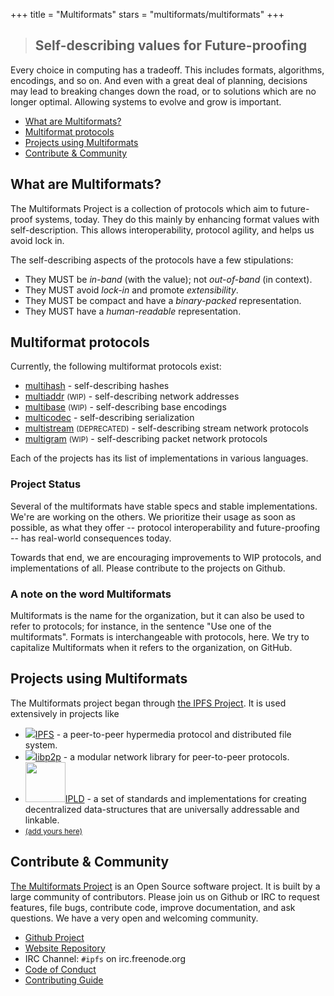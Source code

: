 +++
title = "Multiformats"
stars = "multiformats/multiformats"
+++

> ## Self-describing values for Future-proofing

Every choice in computing has a tradeoff. This includes formats, algorithms, encodings, and so on. And even with a great deal of planning, decisions may lead to breaking changes down the road, or to solutions which are no longer optimal. Allowing systems to evolve and grow is important.

- [What are Multiformats?](#what-are-multiformats)
- [Multiformat protocols](#multiformat-protocols)
- [Projects using Multiformats](#projects-using-multiformats)
- [Contribute & Community](#contribute-community)

## What are Multiformats?

The Multiformats Project is a collection of protocols which aim to future-proof systems, today. They do this mainly by enhancing format values with self-description. This allows interoperability, protocol agility, and helps us avoid lock in.

The self-describing aspects of the protocols have a few stipulations:

- They MUST be _in-band_ (with the value); not _out-of-band_ (in context).
- They MUST avoid _lock-in_ and promote _extensibility_.
- They MUST be compact and have a _binary-packed_ representation.
- They MUST have a _human-readable_ representation.


## Multiformat protocols

Currently, the following multiformat protocols exist:

- [multihash](./multihash) - self-describing <span class="mfc mfc-multihash">hashes</span>
- [multiaddr](./multiaddr)  <small>(WIP)</small> - self-describing <span class="mfc mfc-multiaddr">network addresses</span>
- [multibase](https://github.com/multiformats/multibase)  <small>(WIP)</small> - self-describing <span class="mfc mfc-multibase">base encodings</span>
- [multicodec](https://github.com/multiformats/multicodec) - self-describing <span class="mfc mfc-multicodec">serialization</span>
- [multistream](https://github.com/multiformats/multistream) <small>(DEPRECATED)</small> - self-describing <span class="mfc mfc-multistream">stream network protocols</span>
- [multigram](https://github.com/multiformats/multigram) <small>(WIP)</small> - self-describing <span class="mfc mfc-multigram">packet network protocols</span>

<!--
- [multikey](https://github.com/ipfs/specs/issues/58) <small>(WIP)</small> - self-describing <span class="mfc mfc-multikey">keys and proofs</span>
 -->

Each of the projects has its list of implementations in various languages.

### Project Status

Several of the multiformats have stable specs and stable implementations. We're are working on the others. We prioritize their usage as soon as possible, as what they offer -- protocol interoperability and future-proofing -- has real-world consequences today.

Towards that end, we are encouraging improvements to WIP protocols, and implementations of all. Please contribute to the projects on Github.


### A note on the word Multiformats

Multiformats is the name for the organization, but it can also be used to refer to protocols; for instance, in the sentence "Use one of the multiformats". Formats is interchangeable with protocols, here. We try to capitalize Multiformats when it refers to the organization, on GitHub.

## Projects using Multiformats

The Multiformats project began through [the IPFS Project](https://ipfs.io). It is used extensively in projects like

<ul class="project-list">
	<li>
		<a href="https://ipfs.io"><img src="projects/ipfs.png" />IPFS</a>
		- a peer-to-peer hypermedia protocol and distributed file system.
	</li>
	<li>
		<a href="https://github.com/libp2p/libp2p">
		<img src="projects/libp2p.png" />libp2p</a>
		- a modular network library for peer-to-peer protocols.
	</li>
	<li>
		<a href="https://github.com/ipld/ipld">
		<img height="64px" src="https://ipld.io/img/ipld-logo.png" />IPLD</a>
		- a set of standards and implementations for creating decentralized data-structures that are universally addressable and linkable.
	</li>
	<li>
		<small><a href="https://github.com/multiformats/website/blob/master/content/index.md">(add yours here)</a></small>
	</li>
</ul>

## Contribute & Community

<a href="/">The Multiformats Project</a> is an Open Source software project. It is built by a large community of contributors. Please join us on Github or IRC to request features, file bugs, contribute code, improve documentation, and ask questions. We have a very open and welcoming community.

- [Github Project](https://github.com/multiformats/multiformats)
- [Website Repository](https://github.com/multiformats/website)
- IRC Channel: `#ipfs` on irc.freenode.org
- [Code of Conduct](https://github.com/ipfs/community/blob/master/code-of-conduct.md)
- [Contributing Guide](https://github.com/multiformats/multiformats/blob/master/contributing.md)
